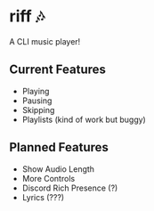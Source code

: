 # riff 🎶
A CLI music player!

## Current Features
- Playing
- Pausing
- Skipping
- Playlists (kind of work but buggy)

## Planned Features
- Show Audio Length
- More Controls
- Discord Rich Presence (?)
- Lyrics (???)
